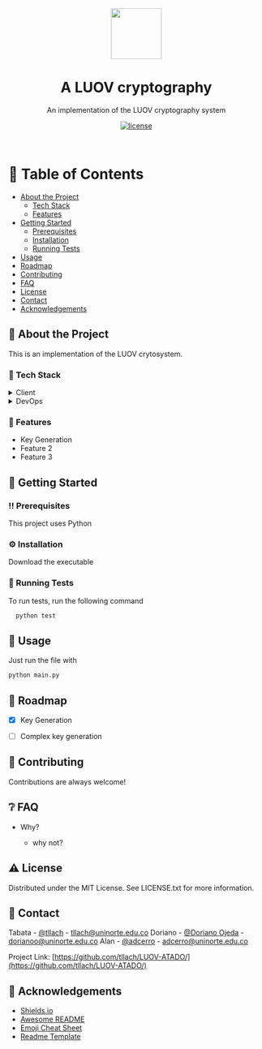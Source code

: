 <div align="center">
  <img src="https://giphy.com/embed/fo4SEMvL8vdd2v2ffp" width="100">
  <!--- via GIPHY -->
  <h1>A LUOV cryptography</h1>
  
  <p>
    An implementation of the LUOV cryptography system 
  </p>
  
  
<!-- Badges -->
<p>
  <a href="https://github.com/tllach/LUOV-ATADO/main/LICENSE">
    <img src="https://img.shields.io/github/license/tllach/LUOV-ATADO" alt="license" />
  </a>
</p>
</div>

<br />

<!-- Table of Contents -->
# :notebook_with_decorative_cover: Table of Contents

- [About the Project](#star2-about-the-project)
  * [Tech Stack](#space_invader-tech-stack)
  * [Features](#dart-features)
- [Getting Started](#toolbox-getting-started)
  * [Prerequisites](#bangbang-prerequisites)
  * [Installation](#gear-installation)
  * [Running Tests](#test_tube-running-tests)
- [Usage](#eyes-usage)
- [Roadmap](#compass-roadmap)
- [Contributing](#wave-contributing)
- [FAQ](#grey_question-faq)
- [License](#warning-license)
- [Contact](#handshake-contact)
- [Acknowledgements](#gem-acknowledgements)

  

<!-- About the Project -->
## :star2: About the Project
This is an implementation of the LUOV crytosystem.

<!-- TechStack -->
### :space_invader: Tech Stack

<details>
  <summary>Client</summary>
  <ul>
    <li><a href="https://www.python.org/">Python</a></li>
  </ul>
</details>
  
<details>
<summary>DevOps</summary>
  <ul>
    <li><a href="https://www.python.org/">Python</a></li>
  </ul>
</details>

<!-- Features -->
### :dart: Features

- Key Generation
- Feature 2
- Feature 3

<!-- Getting Started -->
## 	:toolbox: Getting Started

<!-- Prerequisites -->
### :bangbang: Prerequisites

This project uses Python

<!-- Installation -->
### :gear: Installation

Download the executable
   
<!-- Running Tests -->
### :test_tube: Running Tests

To run tests, run the following command

```bash
  python test
```

<!-- Usage -->
## :eyes: Usage

Just run the file with


```python
python main.py
```

<!-- Roadmap -->
## :compass: Roadmap

* [x] Key Generation
* [ ] Complex key generation


<!-- Contributing -->
## :wave: Contributing

Contributions are always welcome!

<!-- FAQ -->
## :grey_question: FAQ

- Why?
  
  + why not?

<!-- License -->
## :warning: License

Distributed under the MIT License. See LICENSE.txt for more information.


<!-- Contact -->
## :handshake: Contact

Tabata - [@tllach](https://github.com/tllach) - tllach@uninorte.edu.co
Doriano - [@Doriano Ojeda](https://github.com/DorianoOjeda) - dorianoo@uninorte.edu.co
Alan - [@adcerro](https://github.com/adcerro) - adcerro@uninorte.edu.co

Project Link: [https://github.com/tllach/LUOV-ATADO/](https://github.com/tllach/LUOV-ATADO/)


<!-- Acknowledgments -->
## :gem: Acknowledgements

 - [Shields.io](https://shields.io/)
 - [Awesome README](https://github.com/matiassingers/awesome-readme)
 - [Emoji Cheat Sheet](https://github.com/ikatyang/emoji-cheat-sheet/blob/master/README.md#travel--places)
 - [Readme Template](https://github.com/othneildrew/Best-README-Template)
